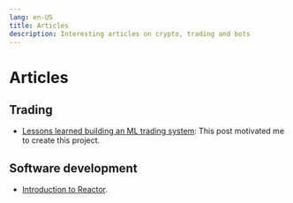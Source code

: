 ```yaml
---
lang: en-US
title: Articles
description: Interesting articles on crypto, trading and bots
---
```

# Articles

## Trading
* [Lessons learned building an ML trading system](https://www.tradientblog.com/2019/11/lessons-learned-building-an-ml-trading-system-that-turned-5k-into-200k): This post motivated me to create this project.

## Software development
* [Introduction to Reactor](https://www.baeldung.com/spring-reactor).



